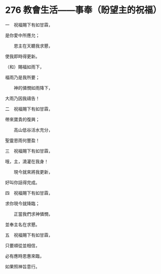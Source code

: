 # 276 教會生活——事奉（盼望主的祝福）

一　祝福賜下有如甘霖，

是你愛中所應允；

　　恩主在天聽我求懇，

使我即時得更新。

（和）賜福如雨下，

福雨乃是我所要；

　　神的憐憫如雨降下，

大雨乃因我禱告！

二　祝福賜下有如甘霖，

帶來寶貴的復興；

　　高山低谷活水充分，

聖靈恩雨何豐盈！

三　祝福賜下有如甘霖，

哦，主，澆灌在我身！

　　現今就來將我更新，

好叫你話得完成。

四　祝福賜下有如甘霖，

求你現今就降臨；

　　正當我們求神憐憫，

並奉主名在求懇。

五　祝福賜下有如甘霖，

只要順從並相信，

必有應時恩惠來臨，

如果照神旨意行。

